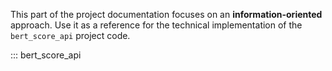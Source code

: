This part of the project documentation focuses on
an **information-oriented** approach. Use it as a
reference for the technical implementation of the
`bert_score_api` project code.

::: bert_score_api
